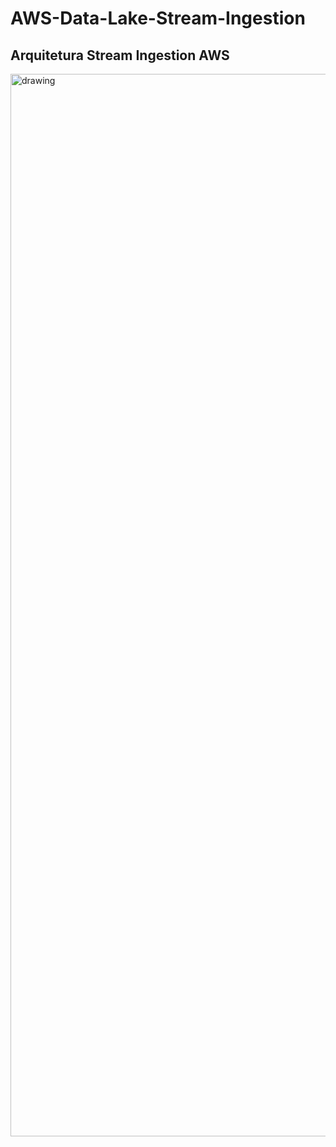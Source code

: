 # AWS-Data-Lake-Stream-Ingestion

## Arquitetura Stream Ingestion AWS

<img src="./imagem/Archictecture.png" alt="drawing" width="1700"/>

